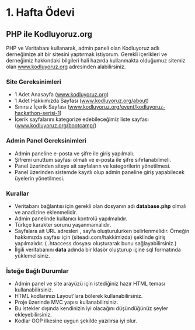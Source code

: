 # 1. Hafta Ödevi

## PHP ile Kodluyoruz.org

PHP ve Veritabanı kullanarak, admin paneli olan Kodluyoruz adlı derneğimize ait bir sitesini yaptırmak istiyorum. Gerekli içerikleri ve derneğimiz hakkındaki
bilgileri hali hazırda kullanmakta olduğumuz sitemiz olan www.kodluyoruz.org adresinden alabilirsiniz.

### Site Gereksinimleri

- 1 Adet Anasayfa (www.kodluyoruz.org)
- 1 Adet Hakkımızda Sayfası (www.kodluyoruz.org/about)
- Sınırsız İçerik Sayfası (www.kodluyoruz.org/event/kodluyoruz-hackathon-serisi-1)
- İçerik sayfalarını kategorize edebileceğimiz liste sayfası (www.kodluyoruz.org/bootcamp/)

### Admin Panel Gereksinimleri

- Admin paneline e-posta ve şifre ile giriş yapılmalı.
- Şifremi unuttum sayfası olmalı ve e-posta ile şifre sıfırlanabilmeli.
- Panel üzerinden siteye ait sayfaların ve kategorilerin yönetilmesi.
- Panel üzerinden sistemde kayıtlı olup admin paneline giriş yapabilecek üyelerin yönetilmesi.

### Kurallar

- Veritabanı bağlantısı için gerekli olan dosyanın adı **database.php** olmalı ve anadizine eklenmelidir.
- Admin panelinde kullanıcı kontrolü yapılmalıdır.
- Türkçe karakter sorunu yaşanmamalıdır.
- Sayfalara ait URL adresleri , sayfa oluşturulurken belirlenmelidir. Örneğin hakkımızda sayfası için (siteadi.com/hakkimizda) şeklinde giriş yapılmalıdır. (
  .htaccess dosyası oluşturarak bunu sağlayabilirsiniz.)
- İlgili veritabanını **data** adında bir klasör oluşturup içine sql formatında yüklemelisiniz.

### İsteğe Bağlı Durumlar

- Admin panel ve site arayüzü için istediğiniz hazır HTML teması kullanabilirsiniz.
- HTML kodlarınızı Layout'lara bölerek kullanabilirsiniz.  
- Proje üzerinde MVC yapısı kullanabilirsiniz.
- Bu istekler dışında kendinizin iyi olacağını düşündüğünüz şeyler ekleyebilirsiniz.
- Kodlar OOP ilkesine uygun şekilde yazılırsa iyi olur.
